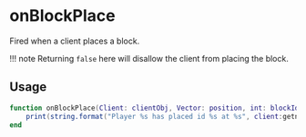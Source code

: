# onBlockPlace

Fired when a client places a block.

!!! note
    Returning ``false`` here will disallow the client from placing the block.

## Usage

```lua
function onBlockPlace(Client: clientObj, Vector: position, int: blockId)
    print(string.format("Player %s has placed id %s at %s", client:getname(), id, position))
end
```
